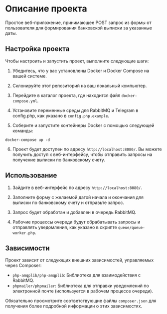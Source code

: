 # Описание проекта

Простое веб-приложение, принимающее POST запрос из формы от пользователя для формирования банковской выписки за указанные даты.

## Настройка проекта

Чтобы настроить и запустить проект, выполните следующие шаги:

1. Убедитесь, что у вас установлены Docker и Docker Compose на вашей системе.

2. Склонируйте этот репозиторий на ваш локальный компьютер.

3. Перейдите в каталог проекта, где находится файл `docker-compose.yml`.

4. Установите переменные среды для RabbitMQ и Telegram в config.php, как указано в `config.php.example`.

5. Соберите и запустите контейнеры Docker с помощью следующей команды:

```
docker-compose up -d
```
6. Проект будет доступен по адресу `http://localhost:8080/`. Вы можете получить доступ к веб-интерфейсу, чтобы отправить запросы на получение выписки по банковскому счету.

## Использование

1. Зайдите в веб-интерфейс по адресу `http://localhost:8080/`.

2. Заполните форму с желаемой датой начала и окончания для выписки по банковскому счету и отправьте запрос.

3. Запрос будет обработан и добавлен в очередь RabbitMQ.

4. Рабочие процессы очереди будут обрабатывать запросы и отправлять уведомления, как указано в скрипте `queue/queue-worker.php`.

## Зависимости

Проект зависит от следующих внешних зависимостей, управляемых через Composer:

- `php-amqplib/php-amqplib`: Библиотека для взаимодействия с RabbitMQ.
- `phpmailer/phpmailer`: Библиотека для отправки уведомлений по электронной почте (используется в рабочем процессе очереди).

Обязательно просмотрите соответствующие файлы `composer.json` для получения более подробной информации о этих зависимостях.
